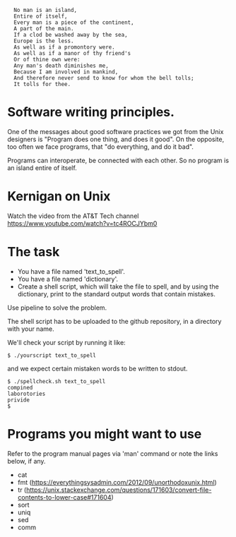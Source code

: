 
```
  No man is an island,
  Entire of itself,
  Every man is a piece of the continent,
  A part of the main.
  If a clod be washed away by the sea,
  Europe is the less.
  As well as if a promontory were.
  As well as if a manor of thy friend's
  Or of thine own were:
  Any man's death diminishes me,
  Because I am involved in mankind,
  And therefore never send to know for whom the bell tolls;
  It tolls for thee. 
```

Software writing principles.
===========================
One of the messages about good software practices we got from the Unix designers is "Program does one thing, and does it good". On the opposite, too often we face programs, that "do everything, and do it bad".

Programs can interoperate, be connected with each other.
So no program is an island entire of itself.

Kernigan on Unix
================

Watch the video from the AT&T Tech channel https://www.youtube.com/watch?v=tc4ROCJYbm0

The task
======
* You have a file named 'text_to_spell'.
* You have a file named 'dictionary'.
* Create a shell script, which will take the file to spell, and by using the dictionary, print to the standard output words that contain mistakes.

Use pipeline to solve the problem.

The shell script has to be uploaded to the github repository, in a directory with your name.

We'll check your script by running it like:

```
$ ./yourscript text_to_spell
```

and we expect certain mistaken words to be written to stdout.

```
$ ./spellcheck.sh text_to_spell 
compined
laborotories
privide
$
```

Programs you might want to use
========================
Refer to the program manual pages via 'man' command or note the links below, if any.

* cat
* fmt (https://everythingsysadmin.com/2012/09/unorthodoxunix.html)
* tr (https://unix.stackexchange.com/questions/171603/convert-file-contents-to-lower-case#171604)
* sort
* uniq
* sed
* comm



